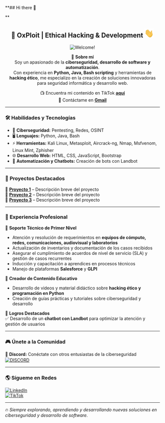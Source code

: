 **## Hi there 👋

<!--
**BenaviDev/BenaviDev** is a ✨ _special_ ✨ repository because its `README.md` (this file) appears on your GitHub profile.

Here are some ideas to get you started:

- 🔭 I’m currently working on ...
- 🌱 I’m currently learning ...
- 👯 I’m looking to collaborate on ...
- 🤔 I’m looking for help with ...
- 💬 Ask me about ...
- 📫 How to reach me: ...
- 😄 Pronouns: ...
- ⚡ Fun fact: ...
-->
**<div align="center">
<h2> 👾 OxPloit | Ethical Hacking & Development <img src="https://github.com/ABSphreak/ABSphreak/blob/master/gifs/Hi.gif" width="30px"></h2>
</div>

<div align="center" width="50">

<img src="https://i.gifer.com/6o0.gif" alt="Welcome!" width="300"/>

</div>

<div align="center">

🚀 **Sobre mí** <br>
Soy un apasionado de la **ciberseguridad, desarrollo de software y automatización**.  
Con experiencia en **Python, Java, Bash scripting** y herramientas de **hacking ético**, me especializo en la creación de soluciones innovadoras para seguridad informática y desarrollo web.  

📺 Encuentra mi contenido en TikTok **[aquí](https://www.tiktok.com/@hackeadopatos)**  
📧 Contáctame en **[Gmail](mailto:sbenavidezr29@gmail.com)**  

</div>

---

### 🛠 **Habilidades y Tecnologías**  

- 🔐 **Ciberseguridad:** Pentesting, Redes, OSINT  
- 🖥️ **Lenguajes:** Python, Java, Bash  
- ⚡ **Herramientas:** Kali Linux, Metasploit, Aircrack-ng, Nmap, Msfvenom, Linux Mint, Zphisher  
- 🌐 **Desarrollo Web:** HTML, CSS, JavaScript, Bootstrap  
- 🤖 **Automatización y Chatbots:** Creación de bots con Landbot  

---

### 📌 **Proyectos Destacados**  
🔹 **[Proyecto 1](#)** – Descripción breve del proyecto  
🔹 **[Proyecto 2](#)** – Descripción breve del proyecto  
🔹 **[Proyecto 3](#)** – Descripción breve del proyecto  

---

### 💼 **Experiencia Profesional**  

📌 **Soporte Técnico de Primer Nivel**  
- Atención y resolución de requerimientos en **equipos de cómputo, redes, comunicaciones, audiovisual y laboratorios**  
- Actualización de inventarios y documentación de los casos recibidos  
- Asegurar el cumplimiento de acuerdos de nivel de servicio (SLA) y gestión de casos recurrentes  
- Inducción y capacitación a aprendices en procesos técnicos  
- Manejo de plataformas **Salesforce** y **GLPI**  

📌 **Creador de Contenido Educativo**  
- Desarrollo de videos y material didáctico sobre **hacking ético y programación en Python**  
- Creación de guías prácticas y tutoriales sobre ciberseguridad y desarrollo  

📌 **Logros Destacados**  
✅ Desarrollo de un **chatbot con Landbot** para optimizar la atención y gestión de usuarios  

---

### 🎮 **Únete a la Comunidad**  
📢 **Discord:** Conéctate con otros entusiastas de la ciberseguridad  
<a href="https://discord.gg/q7J7V2kr"><img align="center" src="https://img.shields.io/badge/Discord-%237289DA.svg?&style=flat-square&logo=discord&logoColor=white" alt="DISCORD"></a>  

---

### 🌎 **Sígueme en Redes**  
<a href="https://www.linkedin.com/in/santiago-benavidez-789454237/" target="_blank"><img src="https://img.shields.io/badge/LinkedIn-%230077B5.svg?&style=flat-square&logo=linkedin&logoColor=white" alt="LinkedIn"></a>  
<a href="https://www.tiktok.com/@hackeadopatos" target="_blank"><img src="https://img.shields.io/badge/TikTok-%23000000.svg?&style=flat-square&logo=tiktok&logoColor=white" alt="TikTok"></a>  

---

🔥 *Siempre explorando, aprendiendo y desarrollando nuevas soluciones en ciberseguridad y desarrollo de software.*  

